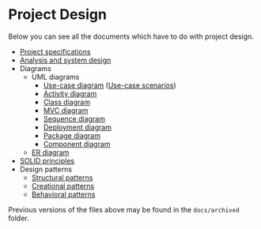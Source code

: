 # Project Design

Below you can see all the documents which have to do with project design.

- [Project specifications](project-specifications-bhs-v2.pdf)
- [Analysis and system design](analysis-and-system-design-bhs-v2.pdf)
- Diagrams
  - UML diagrams
    - [Use-case diagram](use-case-diagram-bhs-v1.pdf) ([Use-case scenarios](use-case-scenarios-bhs-v2.pdf))
    - [Activity diagram](activity-diagrams-bhs-v2.pdf)
    - [Class diagram](class-diagram-v5.pdf)
    - [MVC diagram](MVC-diagram-v3.pdf)
    - [Sequence diagram](sequence_diagram_v1.pdf)
    - [Deployment diagram](deployment_diagram_v1.pdf)
    - [Package diagram](package_diagram_v1.pdf)
    - [Component diagram](component_diagram_v1.pdf)
  - [ER diagram](entity-relationship-diagram-bhs-v4.pdf)
- [SOLID principles](solid-principles-bhs-v2.pdf)
- Design patterns
  - [Structural patterns](structural-design-patterns-bhs-v1.pdf)
  - [Creational patterns](creational-design-patterns-bhs-v1.pdf)
  - [Behavioral patterns](behavioral-design-atterns-bhs-v1.pdf)

Previous versions of the files above may be found in the `docs/archived` folder.
